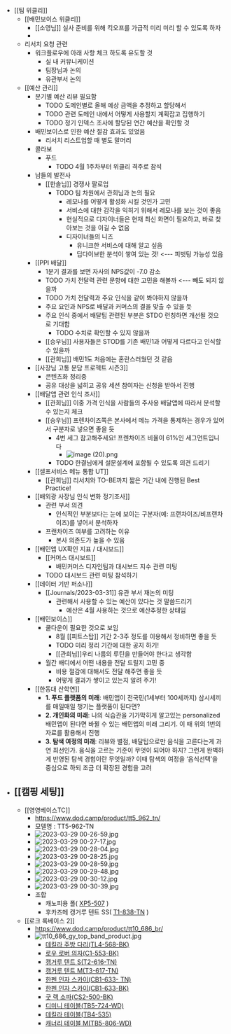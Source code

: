 - [[팀 위클리]]
	- [[배민보이스 위클리]]
		- [[소영님]] 실사 준비를 위해 킥오프를 가급적 미리 미리 할 수 있도록 하자
		-
	- 리서치 요청 관련
		- 워크플로우에 아래 사항 체크 하도록 유도할 것
			- 실 내 커뮤니케이션
			- 팀장님과 논의
			- 유관부서 논의
	- [[예산 관리]]
		- 분기별 예산 리뷰 필요함
			- TODO 도메인별로 올해 예상 금액을 추정하고 할당해서
			- TODO 관련 도메인 내에서 어떻게 사용할지 계획잡고 집행하기
			- TODO 정기 인덱스 조사에 할당된 연간 예산을 확인할 것
		- 배민보이스로 인한 예산 절감 효과도 있었음
			- 리서치 리스트업할 때 별도 말머리
		- 콜라보
			- 푸드
				- TODO 4월 1주차부터 위클리 격주로 참석
		- 남들의 발전사
			- [[한솔님]] 경쟁사 팔로업
				- TODO 팀 차원에서 관희님과 논의 필요
					- 레모나를 어떻게 활성화 시킬 것인가 고민
					- 서비스에 대한 감각을 익히기 위해서 레모나를 보는 것이 좋음
					- 현실적으로 디자이너들은 현재 최신 화면이 필요하고, 바로 찾아보는 것을 이길 수 없음
					- 디자이너들의 니즈
						- 유니크한 서비스에 대해 알고 싶음
						- 딥다이브한 분석이 쌓여 있는 것! <--- 피벗팅 가능성 있음
		- [[PPI 배달]]
			- 1분기 결과를 보면 자사의 NPS값이 -7.0 감소
			- TODO 가치 전달력 관련 문항에 대한 고민을 해볼까 <--- 빼도 되지 않을까
			- TODO 가치 전달력과 주요 인식을 같이 봐야하지 않을까
			- 주요 요인과 NPS로 배달과 커머스의 결을 맞출 수 있을 듯
			- 주요 인식 중에서 배달팁 관련된 부분은 STDO 런칭하면 개선될 것으로 기대함
				- TODO 수치로 확인할 수 있지 않을까
			- [[승우님]] 사용자들은 STOD를 기존 배민1과 어떻게 다르다고 인식할 수 있을까
			- [[관희님]] 배민1도 처음에는 혼란스러웠던 것 같음
		- [[사장님 고통 분담 프로젝트 시즌3]]
			- 콘텐츠화 정리중
			- 공유 대상을 넓히고 공유 세션 참여자는 신청을 받아서 진행
		- [[배달앱 관련 인식 조사]]
			- [[관희님]] 이중 가격 인식을 사람들의 주사용 배달앱에 따라서 분석할 수 있는지 체크
			- [[승우님]] 프렌차이즈쪽은 본사에서 메뉴 가격을 통제하는 경우가 있어서 구분자로 넣으면 좋을 듯
				- 4번 세그 참고해주세요! 프렌차이즈 비율이 61%인 세그먼트입니다
					- ![image (20).png](../assets/image_(20)_1680053761918_0.png)
				- TODO 한결님에게 설문설계에 포함될 수 있도록 의견 드리기
		- [[셀프서비스 메뉴 통합 UT]]
			- [[관희님]] 리서치와 TO-BE까지 짧은 기간 내에 진행된 Best Practice!
		- [[배외광 사장님 인식 변화 정기조사]]
			- 관련 부서 의견
				- 인식적인 부분보다는 눈에 보이는 구분자(예: 프랜차이즈/비프랜차이즈)를 넣어서 분석하자
			- 프랜차이즈 여부를 고려하는 이유
				- 본사 의존도가 높을 수 있음
		- [[배민앱 UX확인 지표 / 대시보드]]
			- [[커머스 대시보드]]
				- 배민커머스 디자인팀과 대시보드 지수 관련 미팅
			- TODO 대시보드 관련 미팅 참석하기
		- [[데이터 기반 퍼소나]]
			- [[Journals/2023-03-31]] 유관 부서 재논의 미팅
				- 관련해서 사용할 수 있는 예산이 있다는 것 말씀드리기
					- 예산은 4월 사용하는 것으로 예산추정한 상태임
		- [[배민보이스]]
			- 쿨다운이 필요한 것으로 보임
				- 8월 [[피트스탑]] 기간 2-3주 정도를 이용해서 정비하면 좋을 듯
				- TODO 미리 정리 기간에 대한 공지 하기!
				- [[관희님]]우리 나름의 루틴을 만들어야 한다고 생각함
			- 월간 배디에서 어떤 내용을 전달 드릴지 고민 중
				- 비용 절감에 대해서도 전달 해주면 좋을 듯
				- 어떻게 결과가 쌓이고 있는지 알려 주기!
		- [[한동대 산학연]]
			- **1. 푸드 플랫폼의 미래**: 배민앱이 전국민(1세부터 100세까지) 삼시세끼를 매일매일 챙기는 플랫폼이 된다면?
			- **2. 개인화의 미래**: 나의 식습관을 기가막히게 알고있는 personalized 배민앱이 된다면 바뀔 수 있는 배민앱의 미래 그리기. 이 때 위의 1번의 자료를 활용해서 진행
			- **3. 탐색 여정의 미래**: 리뷰와 별점, 배달팁으로만 음식을 고른다는게 과연 최선인가. 음식을 고르는 기준이 무엇이 되어야 하지? 그런게 완벽하게 반영된 탐색 경험이란 무엇일까? 이때 탐색의 여정을 ‘음식선택’을 중심으로 하되 조금 더 확장된 경험을 고려
- [[캠핑 세팅]]
	-
	- [[영영베이스TC]]
		- https://www.dod.camp/product/tt5_962_tn/
		- 모델명 : TT5-962-TN
		- ![2023-03-29 00-26-59.jpg](../assets/2023-03-29_00-26-59_1680017222225_0.jpg)
		- ![2023-03-29 00-27-17.jpg](../assets/2023-03-29_00-27-17_1680017240004_0.jpg)
		- ![2023-03-29 00-28-04.jpg](../assets/2023-03-29_00-28-04_1680017288614_0.jpg)
		- ![2023-03-29 00-28-25.jpg](../assets/2023-03-29_00-28-25_1680017309226_0.jpg)
		- ![2023-03-29 00-28-59.jpg](../assets/2023-03-29_00-28-59_1680017343449_0.jpg)
		- ![2023-03-29 00-29-48.jpg](../assets/2023-03-29_00-29-48_1680017391208_0.jpg)
		- ![2023-03-29 00-30-12.jpg](../assets/2023-03-29_00-30-12_1680017416867_0.jpg)
		- ![2023-03-29 00-30-39.jpg](../assets/2023-03-29_00-30-39_1680017445285_0.jpg)
		- 조합
			- 캐노피용 폴( [XP5-507](https://www.dod.camp/product/tt5_962_tn/product/xp5_507/) )
			- 후카즈메 캥거루 텐트 SS( [T1-838-TN](https://www.dod.camp/product/t1_838_tn/) )
	- [[로크 록베이스 2]]
		- https://www.dod.camp/product/tt10_686_br/
		- ![tt10_686_gy_top_band_product.jpg](../assets/tt10_686_gy_top_band_product_1680017043167_0.jpg)
			- [데킬라 주방 다리(TL4-568-BK)](https://www.dod.camp/product/tl4_568/)
			- [로우 로버 의자(C1-553-BK)](https://www.dod.camp/product/c1_553_bk/)
			- [캥거루 텐트 S(T2-616-TN)](https://www.dod.camp/product/t2_616_tn/)
			- [캥거루 텐트 M(T3-617-TN)](https://www.dod.camp/product/t3_617_tn/)
			- [한펜 인자 스카이(CB1-633- TN)](https://www.dod.camp/product/cb1_633_tn/)
			- [한펜 인자 스카이(CB1-633-BK)](https://www.dod.camp/product/cb1_633_bk/)
			- [굿 랙 소파(CS2-500-BK)](https://www.dod.camp/product/cs2_500_bk/)
			- [디미니 테이블(TB5-724-WD)](https://www.dod.camp/product/tb5_724_wd/)
			- [데킬라 테이블(TB4-535)](https://www.dod.camp/product/tb4_535/)
			- [캐너리 테이블 M(TB5-806-WD)](https://www.dod.camp/product/tb5_806_wd/)